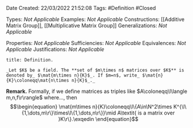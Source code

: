 <br />
<br />

Date Created: 22/03/2022 21:52:08
Tags: #Definition #Closed 

Types: _Not Applicable_
Examples: _Not Applicable_
Constructions: [[Additive Matrix Group]], [[Multiplicative Matrix Group]]
Generalizations: _Not Applicable_

Properties: _Not Applicable_
Sufficiencies: _Not Applicable_
Equivalences: _Not Applicable_
Justifications: _Not Applicable_

``` ad-Definition
title: Definition.

_Let $K$ be a field. The **set of $m\times n$ matrices over $K$** is denoted by_ $\mat{m\times n}{K}$_. If $m=n$, write_ $\mat{n}{K}\coloneqq\mat{n\times n}{K}$_._

```

**Remark.** Formally, if we define matrices as triples like $A\coloneqq\l\langle m,n,f\r\rangle$ where..., then
$$\begin{equation}
    \mat{m\times n}{K}\coloneqq\l\{A\in\N^2\times K^{\l\{1,\dots,m\r\}\times\l\{1,\dots,n\r\}}\mid A\textit{ is a matrix over }K\r\}.\exqedin
\end{equation}$$


